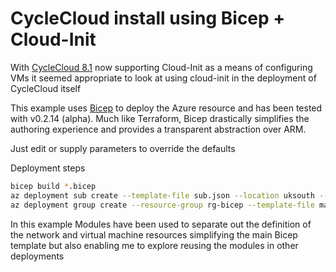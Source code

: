 # CycleCloud install using Bicep + Cloud-Init

With [CycleCloud 8.1](https://techcommunity.microsoft.com/t5/azure-compute/azure-cyclecloud-8-1-is-now-available/ba-p/1898011) now supporting Cloud-Init as a means of configuring VMs it seemed appropriate to look at using cloud-init in the deployment of CycleCloud itself

This example uses [Bicep](https://github.com/Azure/bicep) to deploy the Azure resource and has been tested with v0.2.14 (alpha). Much like Terraform, Bicep drastically simplifies the authoring experience and provides a transparent abstraction over ARM.

Just edit or supply parameters to override the defaults

Deployment steps

```bash
bicep build *.bicep
az deployment sub create --template-file sub.json --location uksouth --confirm-with-what-if
az deployment group create --resource-group rg-bicep --template-file main.json --confirm-with-what-if
```

In this example Modules have been used to separate out the definition of the network and virtual machine resources simplifying the main Bicep template but also enabling me to explore reusing the modules in other deployments
